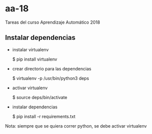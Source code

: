 # aa-18
Tareas del curso Aprendizaje Automático 2018

## Instalar dependencias

- instalar virtualenv
    
    
    $ pip install virtualenv

- crear directorio para las dependencias


    $ virtualenv -p /usr/bin/python3 deps
    
- activar virtualenv
    
    
    $ source deps/bin/activate

- instalar dependencias


    $ pip install -r requirements.txt
    
    
Nota: siempre que se quiera correr python, se debe activar virtualenv